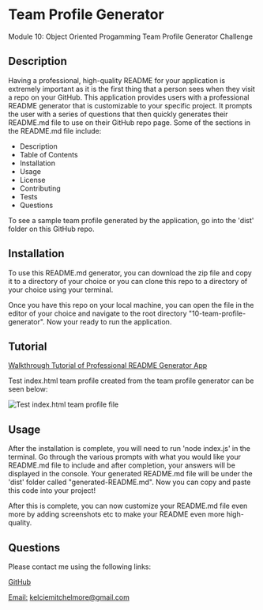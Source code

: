 # Team Profile Generator

Module 10: Object Oriented Progamming Team Profile Generator Challenge

## Description 

Having a professional, high-quality README for your application is extremely important as it is the first thing that a person sees when they visit a repo on your GitHub. This application provides users with a professional README generator that is customizable to your specific project. It prompts the user with a series of questions that then quickly generates their README.md file to use on their GitHub repo page. Some of the sections in the README.md file include:
- Description
- Table of Contents
- Installation
- Usage
- License
- Contributing
- Tests
- Questions

To see a sample team profile generated by the application, go into the 'dist' folder on this GitHub repo. 

## Installation

To use this README.md generator, you can download the zip file and copy it to a directory of your choice or you can clone this repo to a directory of your choice using your terminal. 

Once you have this repo on your local machine, you can open the file in the editor of your choice and navigate to the root directory "10-team-profile-generator". Now your ready to run the application.

## Tutorial

[Walkthrough Tutorial of Professional README Generator App](https://drive.google.com/file/d/1d9S-YG8KPhDACCbMFaNGjNNlb8XCui6O/view?usp=sharing)

Test index.html team profile created from the team profile generator can be seen below:

![Test index.html team profile file](./images/test-readme.png)

## Usage 

After the installation is complete, you will need to run 'node index.js' in the terminal. Go through the various prompts with what you would like your README.md file to include and after completion, your answers will be displayed in the console. Your generated README.md file will be under the 'dist' folder called "generated-README.md". Now you can copy and paste this code into your project!

After this is complete, you can now customize your README.md file even more by adding screenshots etc to make your README even more high-quality.

## Questions

Please contact me using the following links: 

[GitHub](https://github.com/kelcmitch97)

[Email:](kelciemitchelmore@gmail.com) kelciemitchelmore@gmail.com


